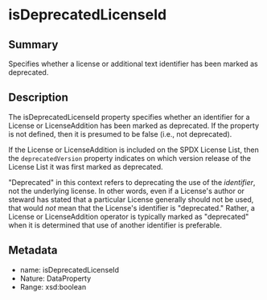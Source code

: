<!-- Automatically generated by spec-parser v2.0.0 on 2023-12-27T15:02:03.969017+00:00 -->
<!-- SPDX-License-Identifier: Community-Spec-1.0 -->

# isDeprecatedLicenseId

## Summary

Specifies whether a license or additional text identifier has been marked as
deprecated.


## Description

The isDeprecatedLicenseId property specifies whether an identifier for a
License or LicenseAddition has been marked as deprecated. If the property
is not defined, then it is presumed to be false (i.e., not deprecated).

If the License or LicenseAddition is included on the SPDX License List, then
the `deprecatedVersion` property indicates on which version release of the
License List it was first marked as deprecated.

"Deprecated" in this context refers to deprecating the use of the
_identifier_, not the underlying license. In other words, even if a License's
author or steward has stated that a particular License generally should not be
used, that would _not_ mean that the License's identifier is "deprecated."
Rather, a License or LicenseAddition operator is typically marked as
"deprecated" when it is determined that use of another identifier is
preferable.


## Metadata

- name: isDeprecatedLicenseId
- Nature: DataProperty
- Range: xsd:boolean




